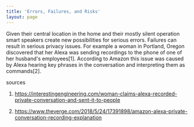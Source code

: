 ```yaml
---
title: 'Errors, Failures, and Risks'
layout: page
---
```


Given their central location in the home and their mostly silent operation smart speakers create new possibilities for serious errors.  Failures can result in serious privacy issues.  For example a woman in Portland, Oregon discovered that her Alexa was sending recordings to the phone of one of her husband's employees[1].  According to Amazon this issue was caused by Alexa hearing key phrases in the conversation and interpreting them as commands[2].  







sources
1. https://interestingengineering.com/woman-claims-alexa-recorded-private-conversation-and-sent-it-to-people

2. https://www.theverge.com/2018/5/24/17391898/amazon-alexa-private-conversation-recording-explanation
